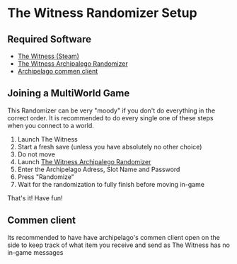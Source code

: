 # The Witness Randomizer Setup

## Required Software

- [The Witness (Steam)](https://store.steampowered.com/app/210970/The_Witness/)
- [The Witness Archipalego Randomizer](https://github.com/JarnoWesthof/The-Witness-Randomizer-for-Archipelago)
- [Archipelago commen client](https://github.com/ArchipelagoMW/Archipelago/releases)

## Joining a MultiWorld Game

This Randomizer can be very "moody" if you don't do everything in the correct order.
It is recommended to do every single one of these steps when you connect to a world.

1. Launch The Witness
2. Start a fresh save (unless you have absolutely no other choice)
3. Do not move
4. Launch [The Witness Archipalego Randomizer](https://store.steampowered.com/app/210970/The_Witness/)
5. Enter the Archipelago Adress, Slot Name and Password
6. Press "Randomize"
7. Wait for the randomization to fully finish before moving in-game

That's it! Have fun!

## Commen client

Its recommended to have have archipelago's commen client open on the side to keep track of what item you receive and send as The Witness has no in-game messages